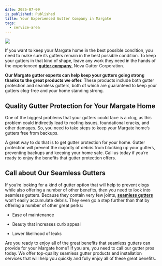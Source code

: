 ```yaml
---
date: 2025-07-09
is_published: Published
title: Your Experienced Gutter Company in Margate
tags:
  - service-area
---
```

![](/media/gutters-margate-fl.jpg)

If you want to keep your Margate home in the best possible condition, you need to make sure its gutters remain in the best possible condition. To keep your gutters in that kind of shape, leave any work they need in the hands of the experienced [**gutter company**](https://www.novagutter.com/), Nova Gutter Corporation.

**Our Margate gutter experts can help keep your gutters going strong thanks to the great products we offer.** These products include both gutter protection and seamless gutters, both of which are guaranteed to keep your gutters clog-free and your home standing strong.

## Quality Gutter Protection for Your Margate Home

One of the biggest problems that your gutters could face is a clog, as this problem could indirectly lead to roofing issues, foundational cracks, and other damages. So, you need to take steps to keep your Margate home’s gutters free from backups.

A great way to do that is to get gutter protection for your home. Gutter protection will prevent the majority of debris from blocking up your gutters, preventing backups and keeping your home safe. Call us today if you’re ready to enjoy the benefits that gutter protection offers.

## Call about Our Seamless Gutters

If you’re looking for a kind of gutter option that will help to prevent clogs while also offering a number of other benefits, then you need to look into seamless gutters. Because they contain very few joints, [**seamless gutters**](https://novagutter.com/#seamless-gutter-installation) won’t easily accumulate debris. They even go a step further than that by offering a number of other great perks:

*   Ease of maintenance
    
*   Beauty that increases curb appeal
    
*   Lower likelihood of leaks
    

Are you ready to enjoy all of the great benefits that seamless gutters can provide for your Margate home? If you are, you need to call our gutter pros today. We offer top-quality seamless gutter products and installation services that will help you quickly and fully enjoy all of these great benefits.